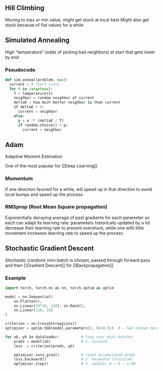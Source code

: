 ## Hill Climbing
Moving to max or min value, might get stuck at local best
Might also get stuck because of flat values for a while

## Simulated Annealing
High “temperature” (odds of picking bad neighbors) at start that gets lower by end

### Pseudocode
``` python
def sim_anneal(problem, max):
  current = # start state
  for t in range(max):
    T = temperature(t)
    neighbor = random neighbor of current
    deltaE = how much better neighbor is than current
    if deltaE > 0:
      current = neighbor
    else:
      p = e ** (deltaE / T)
      if random.choice() < p:
        current = neighbor
```

## Adam
Adaptive Moment Estimation

One of the most popular for [[Deep Learning]]

### Momentum
If one direction favored for a while, will speed up in that direction to avoid local bumps and speed up the process

### RMSprop (Root Mean Square propagation)
Exponentially decaying average of past gradients for each parameter so each can adapt its learning rate: parameters historically updated by a lot decrease their learning rate to prevent overshoot, while one with little movement increases learning rate to speed up the process

## Stochastic Gradient Descent
Stochastic (random) mini-batch is chosen, passed through forward pass and then [[Gradient Descent]] for [[Backpropagation]]

### Example
``` python
import torch, torch.nn as nn, torch.optim as optim

model = nn.Sequential(
    nn.Flatten(),
    nn.Linear(28*28, 128), nn.ReLU(),
    nn.Linear(128, 10)
)

criterion = nn.CrossEntropyLoss()
optimizer = optim.SGD(model.parameters(), lr=0.01)  # ← SGD chosen here

for xb, yb in dataloader:          # loop over mini-batches
    preds = model(xb)              # 1. forward
    loss  = criterion(preds, yb)

    optimizer.zero_grad()          # reset accumulated grads
    loss.backward()                # 2. backward (∂loss/∂θ)
    optimizer.step()               # 3. update: θ ← θ – η·∇θ
```
